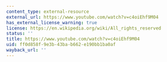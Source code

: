 ```yaml
---
content_type: external-resource
external_url: https://www.youtube.com/watch?v=c4oiEhf9M04
has_external_license_warning: true
license: https://en.wikipedia.org/wiki/All_rights_reserved
status: ''
title: https://www.youtube.com/watch?v=c4oiEhf9M04
uid: ff0d858f-9e3b-43ba-b662-e190bb1ba0af
wayback_url: ''
---
```

